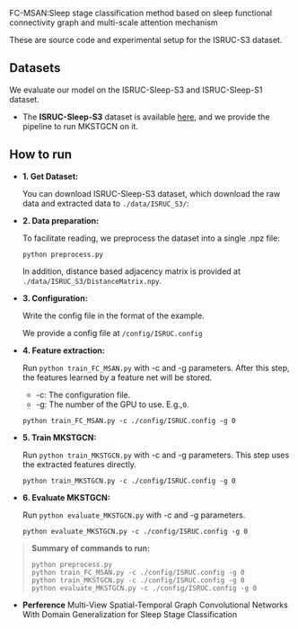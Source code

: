 FC-MSAN:Sleep stage classification method based on sleep functional connectivity graph and multi-scale attention mechanism



These are source code and experimental setup for the ISRUC-S3 dataset.

## Datasets

We evaluate our model on the ISRUC-Sleep-S3 and ISRUC-Sleep-S1 dataset.

- The **ISRUC-Sleep-S3** dataset is available [here](https://sleeptight.isr.uc.pt/), and we provide the pipeline to run MKSTGCN on it.

## How to run

- **1. Get Dataset:**
  
  You can download ISRUC-Sleep-S3 dataset, which download the raw data and extracted data to `./data/ISRUC_S3/`:

- **2. Data preparation:**

  To facilitate reading, we preprocess the dataset into a single .npz file:

  ```shell
  python preprocess.py
  ```
  
  In addition, distance based adjacency matrix is provided at `./data/ISRUC_S3/DistanceMatrix.npy`.
  
- **3. Configuration:**

  Write the config file in the format of the example.

  We provide a config file at `/config/ISRUC.config`

- **4. Feature extraction:**

  Run `python train_FC_MSAN.py` with -c and -g parameters. After this step, the features learned by a feature net will be stored.

  + -c: The configuration file.
  + -g: The number of the GPU to use. E.g.,`0`.

  ```shell
  python train_FC_MSAN.py -c ./config/ISRUC.config -g 0
  ```

- **5. Train MKSTGCN:**

  Run `python train_MKSTGCN.py` with -c and -g parameters. This step uses the extracted features directly. 

    ```shell
  python train_MKSTGCN.py -c ./config/ISRUC.config -g 0
    ```

- **6. Evaluate MKSTGCN:**

  Run `python evaluate_MKSTGCN.py` with -c and -g parameters.

    ```shell
  python evaluate_MKSTGCN.py -c ./config/ISRUC.config -g 0
    ```


> **Summary of commands to run:**
>
> ```shell
> python preprocess.py
> python train_FC_MSAN.py -c ./config/ISRUC.config -g 0
> python train_MKSTGCN.py -c ./config/ISRUC.config -g 0
> python evaluate_MKSTGCN.py -c ./config/ISRUC.config -g 0
> ```
>


- **Perference**
Multi-View Spatial-Temporal Graph Convolutional Networks With Domain Generalization for Sleep Stage Classification
